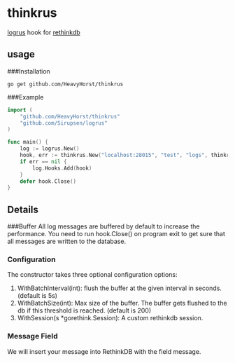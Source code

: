 thinkrus
===
[logrus](https://github.com/Sirupsen/logrus) hook for [rethinkdb](https://rethinkdb.com/)

usage
---
###Installation
```
go get github.com/HeavyHorst/thinkrus
```

###Example
```go
import (
	"github.com/HeavyHorst/thinkrus"
	"github.com/Sirupsen/logrus"
)

func main() {
	log := logrus.New()
	hook, err := thinkrus.New("localhost:28015", "test", "logs", thinkrus.WithBatchInterval(5), thinkrus.WithBatchSize(500))
	if err == nil {
		log.Hooks.Add(hook)
	}
	defer hook.Close()
}
```

Details
---
###Buffer
All log messages are buffered by default to increase the performance. You need to run hook.Close() on program exit to get sure that all messages are written to the database.

### Configuration
The constructor takes three optional configuration options:

 1. WithBatchInterval(int):  flush the buffer at the given interval in seconds. (default is 5s)
 2. WithBatchSize(int): Max size of the buffer. The buffer gets flushed to the db if this threshold is reached. (default is 200)
 3. WithSession(s *gorethink.Session): A custom rethinkdb session.

### Message Field
We will insert your message into RethinkDB with the field message.
